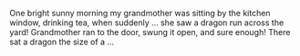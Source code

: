 One bright sunny morning my grandmother was sitting by the kitchen window, drinking tea, when suddenly ... she saw a dragon run across the yard! Grandmother ran to the door, swung it open, and sure enough! There sat a dragon the size of a ...
